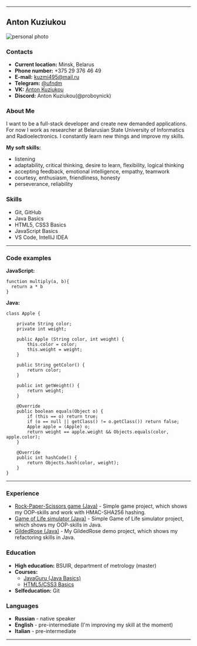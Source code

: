 ___
## Anton Kuziukou
![personal photo](https://avatars.githubusercontent.com/u/79600527?s=400&u=aaefaa75a1cdf66e7e09d9681ace0523dfcd067e&v=4)

### Contacts

* __Current location:__ Minsk, Belarus
* __Phone number:__ +375 29 376 46 49
* __E-mail:__ kuzmi495@mail.ru
* __Telegram:__ [@ufndm](t.me/ufndm)
* __VK:__ [Anton Kuziukou](https://vk.com/kuz_you_cow)
* __Discord:__ Anton Kuziukou(@proboynick)

### About Me

I want to be a full-stack developer and create new demanded applications. For now I work as researcher at Belarusian State University of Informatics and Radioelectronics. I constantly learn new things and improve my skills. 

__My soft skills:__
* listening
* adaptability, critical thinking, desire to learn, flexibility, logical thinking
* accepting feedback, emotional intelligence, empathy, teamwork
* courtesy, enthusiasm, friendliness, honesty 
* perseverance, reliability

### Skills

* Git, GitHub
* Java Basics
* HTML5, CSS3 Basics
* JavaScript Basics 
* VS Code, IntelliJ IDEA

___

### Code examples

__JavaScript:__
```
function multiply(a, b){
  return a * b
}
```
__Java:__
```
class Apple {

    private String color;
    private int weight;

    public Apple (String color, int weight) {
        this.color = color;
        this.weight = weight;
    }

    public String getColor() {
        return color;
    }

    public int getWeight() {
        return weight;
    }

    @Override
    public boolean equals(Object o) {
        if (this == o) return true;
        if (o == null || getClass() != o.getClass()) return false;
        Apple apple = (Apple) o;
        return weight == apple.weight && Objects.equals(color, apple.color);
    }

    @Override
    public int hashCode() {
        return Objects.hash(color, weight);
    }
}
```
___
### Experience

* [Rock-Paper-Scissors game (Java)](https://github.com/proboynick/rockpaperscisors.git) - Simple game project, which shows my OOP-skills and work with HMAC-SHA256 hashing. 
* [Game of Life simulator (Java)](https://github.com/proboynick/GameOfLife.git) - Simple Game of Life simulator project, which shows my OOP-skills in Java.
* [GildedRose (Java)](https://github.com/proboynick/GildedRose.git) - My GildedRose demo project, which shows my refactoring skills in Java.

### Education

* __High education:__ BSUIR, department of metrology (master)
* __Courses:__ 
    * [JavaGuru (Java Basics)](https://javaguru.lv/)
    * [HTML5/CSS3 Basics](https://ru.code-basics.com/languages/html)
* __Selfeducation:__ Git

### Languages

* __Russian__ - native speaker
* __English__ - pre-intermediate (I'm improving my skill at the moment)
* __Italian__ - pre-intermediate

___